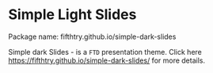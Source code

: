 # Simple Light Slides
Package name: fifthtry.github.io/simple-dark-slides 

Simple dark Slides - is a `FTD` presentation theme. Click here https://fifthtry.github.io/simple-dark-slides/ for more details.

